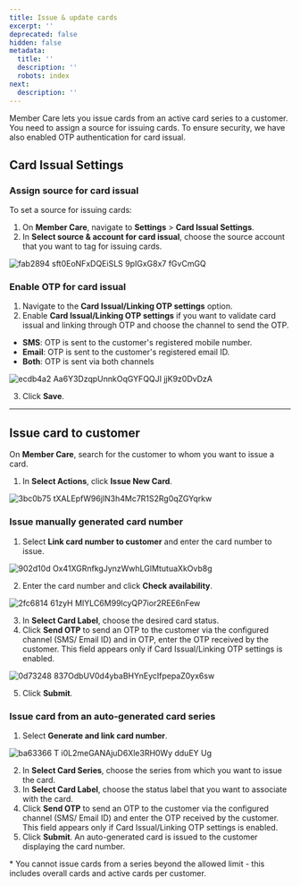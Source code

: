 ```yaml
---
title: Issue & update cards
excerpt: ''
deprecated: false
hidden: false
metadata:
  title: ''
  description: ''
  robots: index
next:
  description: ''
---
```

Member Care lets you issue cards from an active card series to a customer. You need to assign a source for issuing cards. To ensure security, we have also enabled OTP authentication for card issual.

## Card Issual Settings

### Assign source for card issual

To set a source for issuing cards:

1. On **Member Care**, navigate to **Settings** > **Card Issual Settings**.
2. In **Select source & account for card issual**, choose the source account that you want to tag for issuing cards.

![fab2894 sft0EoNFxDQEiSLS 9pIGxG8x7 fGvCmGQ](https://files.readme.io/fab2894-sft0EoNFxDQEiSLS_9pIGxG8x7_fGvCmGQ.png)

### Enable OTP for card issual

1. Navigate to the **Card Issual/Linking OTP settings** option.
2. Enable **Card Issual/Linking OTP settings** if you want to validate card issual and linking through OTP and choose the channel to send the OTP.

* **SMS**: OTP is sent to the customer's registered mobile number.
* **Email**: OTP is sent to the customer's registered email ID.
* **Both**: OTP is sent via both channels 

![ecdb4a2 Aa6Y3DzqpUnnkOqGYFQQJI jjK9z0DvDzA](https://files.readme.io/ecdb4a2-Aa6Y3DzqpUnnkOqGYFQQJI_jjK9z0DvDzA.png)

3. Click **Save**.

***

## Issue card to customer

On **Member Care**, search for the customer to whom you want to issue a card.

1. In **Select Actions**, click **Issue New Card**.

![3bc0b75 tXALEpfW96jlN3h4Mc7R1S2Rg0qZGYqrkw](https://files.readme.io/3bc0b75-tXALEpfW96jlN3h4Mc7R1S2Rg0qZGYqrkw.png)

### Issue manually generated card number

1. Select **Link card number to customer** and enter the card number to issue.

![902d10d Ox41XGRnfkgJynzWwhLGlMtutuaXkOvb8g](https://files.readme.io/902d10d-Ox41XGRnfkgJynzWwhLGlMtutuaXkOvb8g.png)

2. Enter the card number and click **Check availability**.

![2fc6814  61zyH MIYLC6M99lcyQP7ior2REE6nFew](https://files.readme.io/2fc6814--61zyH_MIYLC6M99lcyQP7ior2REE6nFew.png)

3. In **Select Card Label**, choose the desired card status.
4. Click **Send OTP** to send an OTP to the customer via the configured channel (SMS/ Email ID) and in OTP, enter the OTP received by the customer. This field appears only if Card Issual/Linking OTP settings is enabled.

![0d73248 837OdbUV0d4ybaBHYnEycIfpepaZ0yx6sw](https://files.readme.io/0d73248-837OdbUV0d4ybaBHYnEycIfpepaZ0yx6sw.png)

5. Click **Submit**.

### Issue card from an auto-generated card series

1. Select **Generate and link card number**.

![ba63366 T i0L2meGANAjuD6Xle3RH0Wy dduEY Ug](https://files.readme.io/ba63366-T-i0L2meGANAjuD6Xle3RH0Wy-dduEY-Ug.png)

2. In **Select Card Series**, choose the series from which you want to issue the card.
3. In **Select Card Label**, choose the status label that you want to associate with the card.
4. Click **Send OTP** to send an OTP to the customer via the configured channel (SMS/ Email ID) and enter the OTP received by the customer. This field appears only if Card Issual/Linking OTP settings is enabled. 
5. Click **Submit**. An auto-generated card is issued to the customer displaying the card number.

<Note title="Note">
* You cannot issue cards from a series beyond the allowed limit - this includes overall cards and active cards per customer.
</Note>
